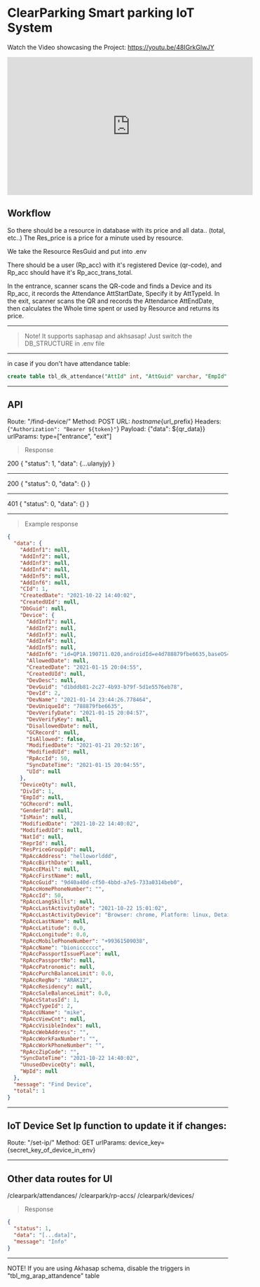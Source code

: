 # ClearParking Smart parking IoT System

Watch the Video showcasing the Project:
https://youtu.be/48IGrkGlwJY
<iframe width="560" height="315" src="https://www.youtube.com/embed/48IGrkGlwJY?si=smXVvzUTzdCm3VNt" title="YouTube video player" frameborder="0" allow="accelerometer; autoplay; clipboard-write; encrypted-media; gyroscope; picture-in-picture; web-share" referrerpolicy="strict-origin-when-cross-origin" allowfullscreen></iframe>

## Workflow

So there should be a resource in database with its price and all data.. (total, etc..)
The Res_price is a price for a minute used by resource.

We take the Resource ResGuid and put into .env

There should be a user (Rp_acc) with it's registered Device (qr-code), and Rp_acc should have it's Rp_acc_trans_total.

In the entrance, scanner scans the QR-code and finds a Device and its Rp_acc, it records the Attendance AttStartDate, Specify it by AttTypeId.
In the exit, scanner scans the QR and records the Attendance AttEndDate, then calculates the Whole time spent or used by Resource and returns its price.

------
> Note! It supports saphasap and akhsasap! Just switch the DB_STRUCTURE in .env file

------ 
in case if you don't have attendance table:
```sql
create table tbl_dk_attendance("AttId" int, "AttGuid" varchar, "EmpId" int, "RpAccId" int, "DevId" int, "UId" int, "AttTypeId" int, "AttDesc" varchar, "AttDate" timestamp without time zone,"CreatedDate" timestamp without time zone,"ModifiedDate" timestamp without time zone);
```

----------

## API

Route: "/find-device/"
Method: POST
URL: ${hostname}${url_prefix}
Headers: {`"Authorization": "Bearer ${token}"`}
Payload: {"data": ${qr_data}}
urlParams: type=["entrance", "exit"]

> Response

200
{
    "status": 1,
    "data": {...ulanyjy}
}

---

200
{
    "status": 0,
    "data": {}
}

---

401
{
    "status": 0,
    "data": {}
}

---

> Example response 

```json
{
  "data": {
    "AddInf1": null,
    "AddInf2": null,
    "AddInf3": null,
    "AddInf4": null,
    "AddInf5": null,
    "AddInf6": null,
    "CId": 1,
    "CreatedDate": "2021-10-22 14:40:02",
    "CreatedUId": null,
    "DbGuid": null,
    "Device": {
      "AddInf1": null,
      "AddInf2": null,
      "AddInf3": null,
      "AddInf4": null,
      "AddInf5": null,
      "AddInf6": "id=QP1A.190711.020,androidId=e4d788879fbe6635,baseOS=,release=10,brand=samsung,device=a7y18lte,display=QP1A.190711.020.A750FXXU5CTK1,manufacturer=samsung,model=SM-A750F,isPhysicalDevice=true",
      "AllowedDate": null,
      "CreatedDate": "2021-01-15 20:04:55",
      "CreatedUId": null,
      "DevDesc": null,
      "DevGuid": "d1bddb81-2c27-4b93-b79f-5d1e5576eb78",
      "DevId": 2,
      "DevName": "2021-01-14 23:44:26.778464",
      "DevUniqueId": "788879fbe6635",
      "DevVerifyDate": "2021-01-15 20:04:57",
      "DevVerifyKey": null,
      "DisallowedDate": null,
      "GCRecord": null,
      "IsAllowed": false,
      "ModifiedDate": "2021-01-21 20:52:16",
      "ModifiedUId": null,
      "RpAccId": 50,
      "SyncDateTime": "2021-01-15 20:04:55",
      "UId": null
    },
    "DeviceQty": null,
    "DivId": 1,
    "EmpId": null,
    "GCRecord": null,
    "GenderId": null,
    "IsMain": null,
    "ModifiedDate": "2021-10-22 14:40:02",
    "ModifiedUId": null,
    "NatId": null,
    "ReprId": null,
    "ResPriceGroupId": null,
    "RpAccAddress": "helloworlddd",
    "RpAccBirthDate": null,
    "RpAccEMail": null,
    "RpAccFirstName": null,
    "RpAccGuid": "9d40a40d-cf50-4bbd-a7e5-733a0314beb0",
    "RpAccHomePhoneNumber": "",
    "RpAccId": 50,
    "RpAccLangSkills": null,
    "RpAccLastActivityDate": "2021-10-22 15:01:02",
    "RpAccLastActivityDevice": "Browser: chrome, Platform: linux, Details: Mozilla/5.0 (X11; Linux x86_64) AppleWebKit/537.36 (KHTML, like Gecko) Chrome/91.0.4472.164 Safari/537.36",
    "RpAccLastName": null,
    "RpAccLatitude": 0.0,
    "RpAccLongitude": 0.0,
    "RpAccMobilePhoneNumber": "+99361509038",
    "RpAccName": "bionicccccc",
    "RpAccPassportIssuePlace": null,
    "RpAccPassportNo": null,
    "RpAccPatronomic": null,
    "RpAccPurchBalanceLimit": 0.0,
    "RpAccRegNo": "ARAK12",
    "RpAccResidency": null,
    "RpAccSaleBalanceLimit": 0.0,
    "RpAccStatusId": 1,
    "RpAccTypeId": 2,
    "RpAccUName": "mike",
    "RpAccViewCnt": null,
    "RpAccVisibleIndex": null,
    "RpAccWebAddress": "",
    "RpAccWorkFaxNumber": "",
    "RpAccWorkPhoneNumber": "",
    "RpAccZipCode": "",
    "SyncDateTime": "2021-10-22 14:40:02",
    "UnusedDeviceQty": null,
    "WpId": null
  },
  "message": "Find Device",
  "total": 1
}
```

-------------
## IoT Device Set Ip function to update it if changes:

Route: "/set-ip/"
Method: GET
urlParams: device_key={secret_key_of_device_in_env}

-------------

## Other data routes for UI

/clearpark/attendances/
/clearpark/rp-accs/
/clearpark/devices/

> Response

```json
{
  "status": 1,
  "data": "[...data]",
  "message": "Info"
}
```

-------

NOTE! If you are using Akhasap schema, disable the triggers in "tbl_mg_arap_attandence" table
